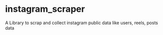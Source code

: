 # instagram_scraper
A Library to scrap and collect instagram public data like users, reels, posts data
